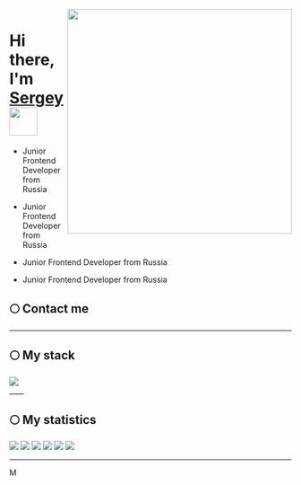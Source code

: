 <img align="right" src="https://user-images.githubusercontent.com/94468513/163495231-e2d77aaa-1dae-4956-b4b3-c5edc1d0b8a6.gif" width="400"/>

<h1>Hi there, I'm <a href="#">Sergey</a><img src="https://github.com/blackcater/blackcater/raw/main/images/Hi.gif" height="50"/></h1>
  
+ Junior Frontend Developer from Russia

+ Junior Frontend Developer from Russia

+ Junior Frontend Developer from Russia

+ Junior Frontend Developer from Russia

## :full_moon: Contact me
____

## :full_moon: My stack

<div>
  <img src="https://user-images.githubusercontent.com/94468513/163494887-baa81aac-14be-40e6-9978-7106327c5658.png" height="auto"/></h1>
</div>
____

## :full_moon: My statistics

![](https://github-profile-summary-cards.vercel.app/api/cards/profile-details?username=BaturinSS&theme=solarized_dark)
![](https://github-profile-summary-cards.vercel.app/api/cards/most-commit-language?username=BaturinSS&theme=solarized_dark)
![](https://github-profile-summary-cards.vercel.app/api/cards/repos-per-language?username=BaturinSS&theme=solarized_dark)
![](https://github-profile-summary-cards.vercel.app/api/cards/stats?username=BaturinSS&theme=solarized_dark)
![](https://github-profile-summary-cards.vercel.app/api/cards/productive-time?username=BaturinSS&theme=solarized_dark)
![](https://komarev.com/ghpvc/?username=BaturinSS)
____
	
&#924;
